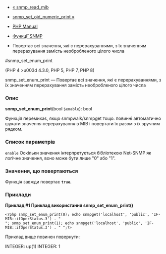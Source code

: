 - [« snmp_read_mib](function.snmp-read-mib.md)
- [snmp_set_oid_numeric_print
»](function.snmp-set-oid-numeric-print.md)

- [PHP Manual](index.md)
- [Функції SNMP](ref.snmp.md)
- Повертає всі значення, які є перерахуваннями, з їх
значенням перерахування замість необробленого цілого числа

#snmp_set_enum_print

(PHP 4 \>u003d 4.3.0, PHP 5, PHP 7, PHP 8)

snmp_set_enum_print — Повертає всі значення, які є
перерахуваннями, з їх значенням перерахування замість необробленого
цілого числа

### Опис

**snmp_set_enum_print**(bool `$enable`): bool

Функція перемикає, якщо snmpwalk/snmpget тощо. повинні автоматично
шукати значення перерахування в MIB і повертати їх разом з їх
зручним рядком.

### Список параметрів

`enable`
Оскільки значення інтерпретується бібліотекою Net-SNMP як логічне
значення, воно може бути лише "0" або "1".

### Значення, що повертаються

Функція завжди повертає **`true`**.

### Приклади

**Приклад #1 Приклад використання **snmp_set_enum_print()****

` <?php snmp_set_enum_print(0); echo snmpget('localhost', 'public', 'IF-MIB::ifOperStatus.3') . "
"; snmp_set_enum_print(1); echo snmpget('localhost', 'public', 'IF-MIB::ifOperStatus.3') . "
";?> `

Приклад вище повинен повернути:

INTEGER: up(1)
INTEGER: 1
